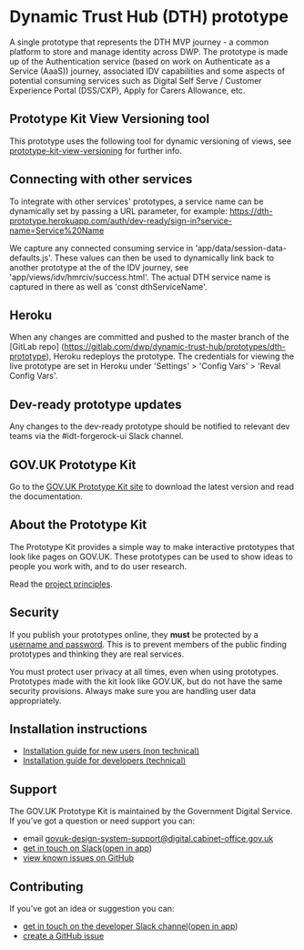 # Dynamic Trust Hub (DTH) prototype

A single prototype that represents the DTH MVP journey - a common platform to store and manage identity across DWP. The prototype is made up of the Authentication service (based on work on Authenticate as a Service (AaaS)) journey, associated IDV capabilities and some aspects of potential consuming services such as Digital Self Serve / Customer Experience Portal (DSS/CXP),  Apply for Carers Allowance, etc.

## Prototype Kit View Versioning tool

This prototype uses the following tool for dynamic versioning of views, see [prototype-kit-view-versioning](https://github.com/dwp/prototype-kit-view-versioning/blob/master/README.md) for further info.

## Connecting with other services

To integrate with other services' prototypes, a service name can be dynamically set by passing a URL parameter, for example: https://dth-prototype.herokuapp.com/auth/dev-ready/sign-in?service-name=Service%20Name

We capture any connected consuming service in 'app/data/session-data-defaults.js'. These values can then be used to dynamically link back to another prototype at the of the IDV journey, see 'app/views/idv/hmrciv/success.html'. The actual DTH service name is captured in there as well as 'const dthServiceName'.

## Heroku

When any changes are committed and pushed to the master branch of the [GitLab repo] (https://gitlab.com/dwp/dynamic-trust-hub/prototypes/dth-prototype), Heroku redeploys the prototype. The credentials for viewing the live prototype are set in Heroku under 'Settings' > 'Config Vars' > 'Reval Config Vars'.

## Dev-ready prototype updates

Any changes to the dev-ready prototype should be notified to relevant dev teams via the #idt-forgerock-ui Slack channel.

## GOV.UK Prototype Kit

Go to the [GOV.UK Prototype Kit site](https://govuk-prototype-kit.herokuapp.com/docs) to download the latest version and read the documentation.

## About the Prototype Kit

The Prototype Kit provides a simple way to make interactive prototypes that look like pages on GOV.UK. These prototypes can be used to show ideas to people you work with, and to do user research.

Read the [project principles](https://govuk-prototype-kit.herokuapp.com/docs/principles).

## Security

If you publish your prototypes online, they **must** be protected by a [username and password](https://govuk-prototype-kit.herokuapp.com/docs/publishing-on-heroku). This is to prevent members of the public finding prototypes and thinking they are real services.

You must protect user privacy at all times, even when using prototypes. Prototypes made with the kit look like GOV.UK, but do not have the same security provisions. Always make sure you are handling user data appropriately.

## Installation instructions

- [Installation guide for new users (non technical)](https://govuk-prototype-kit.herokuapp.com/docs/install/introduction)
- [Installation guide for developers (technical)](https://govuk-prototype-kit.herokuapp.com/docs/install/developer-install-instructions)

## Support

The GOV.UK Prototype Kit is maintained by the Government Digital Service. If you’ve got a question or need support you can:

* email [govuk-design-system-support@digital.cabinet-office.gov.uk](mailto:govuk-design-system-support@digital.cabinet-office.gov.uk) 
* [get in touch on Slack](https://ukgovernmentdigital.slack.com/messages/prototype-kit)([open in app](slack://channel?team=T04V6EBTR&amp;id=C0647LW4R)) 
* [view known issues on GitHub](https://github.com/alphagov/govuk-prototype-kit/issues)
        
## Contributing

If you’ve got an idea or suggestion you can:

* [get in touch on the developer Slack channel](https://ukgovernmentdigital.slack.com/messages/prototype-kit-dev)([open in app](slack://channel?team=T04V6EBTR&amp;id=C0E1063DW))
* [create a GitHub issue](https://github.com/alphagov/govuk-prototype-kit/issues)
